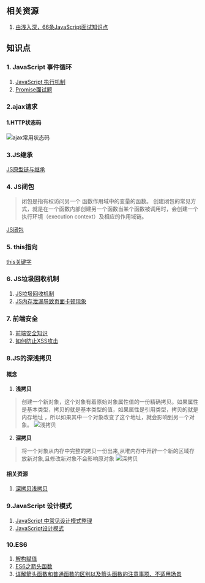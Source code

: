 ## 相关资源
1. [由浅入深，66条JavaScript面试知识点](https://juejin.cn/post/6844904200917221389)
## 知识点
### 1. JavaScript 事件循环
1. [JavaScript 执行机制](https://juejin.cn/post/6844903512845860872)
2. [Promise面试题](https://juejin.cn/post/6844904077537574919)

### 2.ajax请求
#### 1.HTTP状态码
![ajax常用状态码](/ajax常用状态码.png)

### 3.JS继承
[JS原型链与继承](https://juejin.cn/post/6844903475021627400)

### 4. JS闭包
>闭包是指有权访问另一个 函数作用域中的变量的函数。
>创建闭包的常见方式，就是在一个函数内部创建另一个函数当某个函数被调用时，会创建一个执行环境（execution context）及相应的作用域链。

[JS闭包](https://juejin.cn/post/6844903858636849159)

### 5. this指向
[this关键字](https://juejin.cn/post/6844903939691773960)

### 6. JS垃圾回收机制
1. [JS垃圾回收机制](https://juejin.cn/post/6981588276356317214)
2. [JS内存泄漏导致页面卡顿现象](https://juejin.cn/post/6947841638118998029)

### 7. 前端安全
1. [前端安全知识](https://juejin.cn/post/6844903502968258574)
2. [如何防止XSS攻击](https://juejin.cn/post/6844903685122703367)

### 8.JS的深浅拷贝
#### 概念
1. **浅拷贝**
>创建一个新对象，这个对象有着原始对象属性值的一份精确拷贝。如果属性是基本类型，拷贝的就是基本类型的值，如果属性是引用类型，拷贝的就是内存地址 ，所以如果其中一个对象改变了这个地址，就会影响到另一个对象。
![浅拷贝](/浅拷贝.png)
2. **深拷贝**
>将一个对象从内存中完整的拷贝一份出来,从堆内存中开辟一个新的区域存放新对象,且修改新对象不会影响原对象
![深拷贝](/深拷贝.png)

#### 相关资源
1. [深拷贝浅拷贝](https://juejin.cn/post/6844903929705136141)

### 9.JavaScript 设计模式
1. [JavaScript 中常见设计模式整理](https://juejin.cn/post/6844903607452581896)
2. [JavaScript设计模式](https://juejin.cn/post/6844903503266054157)

### 10.ES6
1. [解构赋值](https://juejin.cn/post/6844903865259655181)
2. [ES6之箭头函数](https://juejin.cn/post/6844903616231260174)
3. [详解箭头函数和普通函数的区别以及箭头函数的注意事项、不适用场景](https://juejin.cn/post/6844903801799835655)



